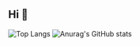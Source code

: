 ## Hi 👋


![Top Langs](https://github-readme-stats.vercel.app/api/top-langs/?username=yunii23&layout=compact&exclude_repo=ComputerVision20212)
![Anurag's GitHub stats](https://github-readme-stats.vercel.app/api?username=yunii23&show_icons=true&rank_icon=github)
